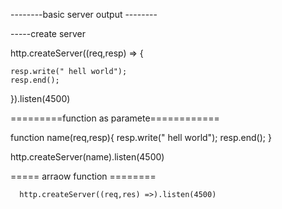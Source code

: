 
  --------basic server output --------

  -----create server

   http.createServer((req,resp) => {

    resp.write(" hell world");
    resp.end();
   }).listen(4500)

   =========function as paramete============

   function name(req,resp){
         resp.write(" hell world");
    resp.end();
   }

   http.createServer(name).listen(4500)


   =====  arraow function ========

      http.createServer((req,res) =>).listen(4500)



